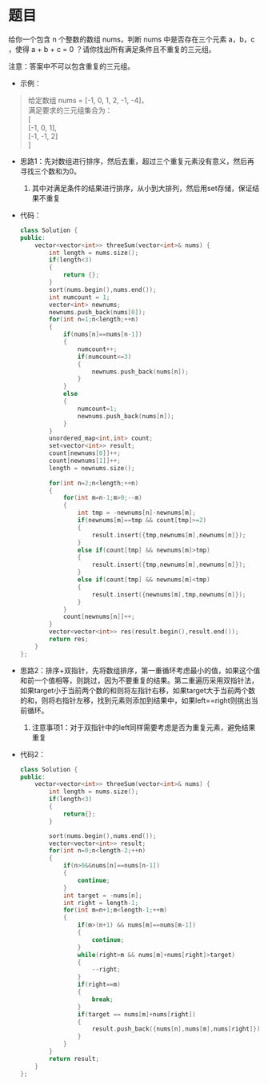 # 题目
给你一个包含 n 个整数的数组 nums，判断 nums 中是否存在三个元素 a，b，c ，使得 a + b + c = 0 ？请你找出所有满足条件且不重复的三元组。

注意：答案中不可以包含重复的三元组。

* 示例：
>给定数组 nums = [-1, 0, 1, 2, -1, -4]，<br>
满足要求的三元组集合为：<br>
[<br>
  [-1, 0, 1],<br>
  [-1, -1, 2]<br>
]

* 思路1：先对数组进行排序，然后去重，超过三个重复元素没有意义，然后再寻找三个数和为0。
    1. 其中对满足条件的结果进行排序，从小到大排列，然后用set存储，保证结果不重复

* 代码：
    ```C++
    class Solution {
    public:
        vector<vector<int>> threeSum(vector<int>& nums) {
            int length = nums.size();
            if(length<3)
            {
                return {};
            }
            sort(nums.begin(),nums.end());
            int numcount = 1;
            vector<int> newnums;
            newnums.push_back(nums[0]);
            for(int n=1;n<length;++n)
            {
                if(nums[n]==nums[n-1])
                {
                    numcount++;
                    if(numcount<=3)
                    {
                        newnums.push_back(nums[n]);
                    }
                }
                else
                {
                    numcount=1;
                    newnums.push_back(nums[n]);
                }
            }
            unordered_map<int,int> count;
            set<vector<int>> result;
            count[newnums[0]]++;
            count[newnums[1]]++;
            length = newnums.size();
            
            for(int n=2;n<length;++n)
            {
                for(int m=n-1;m>0;--m)
                {
                    int tmp = -newnums[n]-newnums[m];
                    if(newnums[m]==tmp && count[tmp]>=2)
                    {
                        result.insert({tmp,newnums[m],newnums[n]});
                    }
                    else if(count[tmp] && newnums[m]>tmp)
                    {
                        result.insert({tmp,newnums[m],newnums[n]});
                    }
                    else if(count[tmp] && newnums[m]<tmp)
                    {
                        result.insert({newnums[m],tmp,newnums[n]});
                    }
                }
                count[newnums[n]]++;
            }
            vector<vector<int>> res(result.begin(),result.end());
            return res;
        }
    };
    ```
* 思路2：排序+双指针，先将数组排序，第一重循环考虑最小的值，如果这个值和前一个值相等，则跳过，因为不要重复的结果。第二重遍历采用双指针法，如果target小于当前两个数的和则将左指针右移，如果target大于当前两个数的和，则将右指针左移，找到元素则添加到结果中，如果left==right则挑出当前循环。
    1. 注意事项1：对于双指针中的left同样需要考虑是否为重复元素，避免结果重复



* 代码2：
    ```C++
    class Solution {
    public:
        vector<vector<int>> threeSum(vector<int>& nums) {
            int length = nums.size();
            if(length<3)
            {
                return{};
            }

            sort(nums.begin(),nums.end());
            vector<vector<int>> result;
            for(int n=0;n<length-2;++n)
            {
                if(n>0&&nums[n]==nums[n-1])
                {
                    continue;
                }
                int target = -nums[n];
                int right = length-1;
                for(int m=n+1;m<length-1;++m)
                {
                    if(m>(n+1) && nums[m]==nums[m-1])
                    {
                        continue;
                    }
                    while(right>m && nums[m]+nums[right]>target)
                    {
                        --right;
                    }
                    if(right==m)
                    {
                        break;
                    }
                    if(target == nums[m]+nums[right])
                    {
                        result.push_back({nums[n],nums[m],nums[right]});
                    }
                }
            }
            return result;
        }
    };
    ```